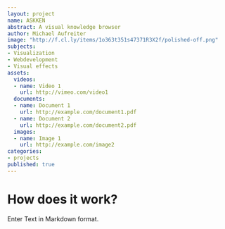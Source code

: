 ```yaml
---
layout: project
name: ASKKEN
abstract: A visual knowledge browser
author: Michael Aufreiter
image: "http://f.cl.ly/items/1o363t351s47371R3X2f/polished-off.png"
subjects:
- Visualization
- Webdevelopment
- Visual effects
assets:
  videos:
  - name: Video 1
    url: http://vimeo.com/video1
  documents: 
  - name: Document 1
    url: http://example.com/document1.pdf
  - name: Document 2
    url: http://example.com/document2.pdf
  images:
  - name: Image 1
    url: http://example.com/image2
categories:
- projects
published: true
---
```


# How does it work?

Enter Text in Markdown format.